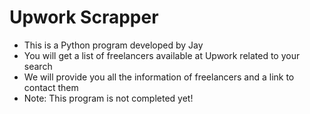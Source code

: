 # Upwork Scrapper
- This is a Python program developed by Jay
- You will get a list of freelancers available at Upwork related to your search
- We will provide you all the information of freelancers and a link to contact them
- Note: This program is not completed yet!